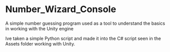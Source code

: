 # Number_Wizard_Console

A simple number guessing program used as a tool to understand the basics in working with the Unity engine

Ive taken a simple Python script and made it into the C# script seen in the Assets folder working with Unity.

